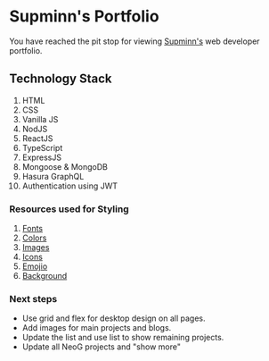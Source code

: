 # Supminn's Portfolio

You have reached the pit stop for viewing [Supminn's](https://twitter.com/supminn) web developer portfolio.


## Technology Stack

1. HTML
2. CSS
3. Vanilla JS
4. NodJS
5. ReactJS
6. TypeScript
7. ExpressJS
8. Mongoose & MongoDB
9. Hasura GraphQL
10. Authentication using JWT


### Resources used for Styling

1. [Fonts](https://fonts.google.com/specimen/Lora?sidebar.open=true&selection.family=Lora:ital,wght@0,700;1,400)
2. [Colors](https://tailwindcss.com/docs/customizing-colors)
3. [Images](https://undraw.co/illustrations)
4. [Icons](https://fontawesome.com/icons/discord?style=brands)
5. [Emojio](https://emojipedia.org/)
6. [Background](https://www.svgbackgrounds.com)

### Next steps
* Use grid and flex for desktop design on all pages.
* Add images for main projects and blogs.
* Update the list and use list to show remaining projects.
* Update all NeoG projects and "show more"
